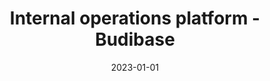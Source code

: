 ---
title: "Internal operations platform - Budibase"
description: "Budibase is an open source internal operations platform that saves teams 100s of hours building internal tools and transforming operations."
type: platform
layout: single
date: 2023-01-01
images: ["/banner-gradient.jpg"]
---